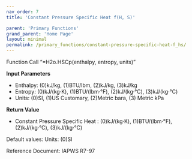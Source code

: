 ```yaml
---
nav_order: 7
title: 'Constant Pressure Specific Heat f(H, S)'

parent: 'Primary Functions'
grand_parent: 'Home Page'
layout: minimal
permalink: /primary_functions/constant-pressure-specific-heat-f_hs/
---
```


Function Call “=H2o.HSCp(enthalpy, entropy, units)”

**Input Parameters**

- Enthalpy: (0)kJ/kg, (1)BTU/lbm, (2)kJ/kg, (3)kJ/kg
- Entropy: (0)kJ/(kg·K), (1)BTU/(lbm·°F), (2)kJ/(kg·°C), (3)kJ/(kg·°C)
- Units: (0)SI, (1)US Customary, (2)Metric bara, (3) Metric kPa

**Return Value**

- Constant Pressure Specific Heat : (0)kJ/(kg·K), (1)BTU/(lbm·°F), (2)kJ/(kg·°C), (3)kJ/(kg·°C)

Default values: Units: (0)SI

Reference Document: IAPWS R7-97